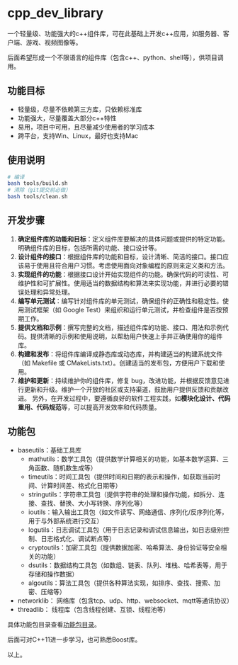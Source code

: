 # cpp_dev_library
一个轻量级、功能强大的c++组件库，可在此基础上开发c++应用，如服务器、客户端、游戏、视频图像等。

后面希望形成一个不限语言的组件库（包含c++、python、shell等），供项目调用。

## 功能目标
* 轻量级，尽量不依赖第三方库，只依赖标准库
* 功能强大，尽量覆盖大部分c++特性
* 易用，项目中可用，且尽量减少使用者的学习成本
* 跨平台，支持Win、Linux，最好也支持Mac

## 使用说明
```bash
# 编译
bash tools/build.sh
# 清除（git提交前必做）
bash tools/clean.sh
```

## 开发步骤
1. **确定组件库的功能和目标**：定义组件库要解决的具体问题或提供的特定功能。明确组件库的目标，包括所需的功能、接口设计等。
2. **设计组件的接口**：根据组件库的功能和目标，设计清晰、简洁的接口。接口应该易于使用且符合用户习惯。考虑使用面向对象编程的原则来定义类和方法。
3. **实现组件的功能**：根据接口设计开始实现组件的功能。确保代码的可读性、可维护性和可扩展性。使用适当的数据结构和算法来实现功能，并进行必要的错误处理和异常处理。
4. **编写单元测试**：编写针对组件库的单元测试，确保组件的正确性和稳定性。使用测试框架（如 Google Test）来组织和运行单元测试，并检查组件是否按预期工作。
5. **提供文档和示例**：撰写完整的文档，描述组件库的功能、接口、用法和示例代码。提供清晰的示例和使用说明，以帮助用户快速上手并正确使用你的组件库。
6. **构建和发布**：将组件库编译成静态库或动态库，并构建适当的构建系统文件（如 Makefile 或 CMakeLists.txt）。创建适当的发布包，方便用户下载和使用。
7. **维护和更新**：持续维护你的组件库，修复 bug，改进功能，并根据反馈意见进行更新和升级。维护一个开放的社区或支持渠道，鼓励用户提供反馈和贡献改进。
另外，在开发过程中，要遵循良好的软件工程实践，如**模块化设计、代码重用、代码规范**等，可以提高开发效率和代码质量。

## 功能包
* baseutils：基础工具库
  * mathutils：数学工具包（提供数学计算相关的功能，如基本数学运算、三角函数、随机数生成等）
  * timeutils：时间工具包（提供时间和日期的表示和操作，如获取当前时间、计算时间差、格式化日期等）
  * stringutils：字符串工具包（提供字符串的处理和操作功能，如拆分、连接、查找、替换、大小写转换、序列化等）
  * ioutils：输入输出工具包（如文件读写、网络通信、序列化/反序列化等，用于与外部系统进行交互）
  * logutils：日志调试工具包（用于日志记录和调试信息输出，如日志级别控制、日志格式化、调试断点等）
  * cryptoutils：加密工具包（提供数据加密、哈希算法、身份验证等安全相关的功能）
  * dsutils：数据结构工具包（如数组、链表、队列、堆栈、哈希表等，用于存储和操作数据）
  * algoutils：算法工具包（提供各种算法实现，如排序、查找、搜索、加密、压缩等）
* networklib： 网络库（包含tcp、udp、http、websocket、mqtt等通讯协议）
* threadlib： 线程库（包含线程创建、互锁、线程池等）

具体功能包目录查看[功能包目录](src/README.md)。

后面可对C++11进一步学习，也可熟悉Boost库。

以上。